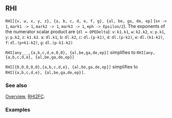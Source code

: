 ## RHI

`RHI[{v, w, x, y, z}, {a, b, c, d, e, f, g}, {al, be, ga, de, ep]`  (`sn -> 1`, `mark1 -> 1`, `mark2 -> 1`, `mark3 -> 1`, `eph -> Epsilon/2`). The exponents of the numerator scalar product are (`dl = OPEDelta`): `v`: `k1.k1`, `w`: `k2.k2`,  `x`: `p.k1`, `y`: `p.k2`, `z`: `k1.k2`. `a`: `dl.k1`, `b`: `dl.k2`, `c`: `dl.(p-k1)`, `d`: `dl.(p-k2)`, `e`: `dl.(k1-k2)`, `f`: `dl.(p+k1-k2)`, `g`: `dl.(p-k1-k2)`

`RHI[any___,{a,b,c,d,e,0,0}, {al,be,ga,de,ep}]` simplifies to `RHI[any, {a,b,c,d,e}, {al,be,ga,de,ep}]`

`RHI[{0,0,0,0,0},{a,b,c,d,e}, {al,be,ga,de,ep}]` simplifies to `RHI[{a,b,c,d,e}, {al,be,ga,de,ep}]`.

### See also

[Overview](Extra/FeynCalc.md), [RHI2FC](RHI2FC.md).

### Examples
